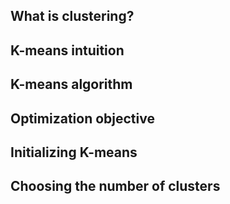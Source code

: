 ## What is clustering?

## K-means intuition

## K-means algorithm

## Optimization objective

## Initializing K-means

## Choosing the number of clusters